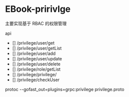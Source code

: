 # EBook-pririvlge

主要实现基于 RBAC 的权限管理


api

- [] /privilege/user/get
- [] /privilege/user/getList
- [] /privilege/user/add
- [] /privilege/user/update
- [] /privilege/user/delete
- [] /privilege/role/getList
- [] /privilege/privilege/
- [] /privilege/checkUser



protoc --gofast_out=plugins=grpc:privilege privilege.proto